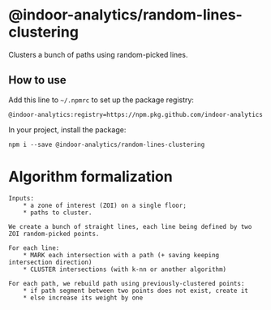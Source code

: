 # @indoor-analytics/random-lines-clustering

Clusters a bunch of paths using random-picked lines.

## How to use

Add this line to `~/.npmrc` to set up the package registry:
```shell
@indoor-analytics:registry=https://npm.pkg.github.com/indoor-analytics
```

In your project, install the package:
```shell
npm i --save @indoor-analytics/random-lines-clustering
```

# Algorithm formalization

```text
Inputs:
    * a zone of interest (ZOI) on a single floor;
    * paths to cluster.

We create a bunch of straight lines, each line being defined by two ZOI random-picked points.

For each line:
    * MARK each intersection with a path (+ saving keeping intersection direction)
    * CLUSTER intersections (with k-nn or another algorithm)
    
For each path, we rebuild path using previously-clustered points:
    * if path segment between two points does not exist, create it
    * else increase its weight by one
```
